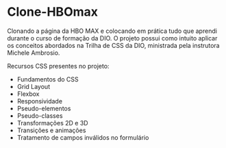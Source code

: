 # Clone-HBOmax
Clonando a página da HBO MAX e colocando em prática tudo que aprendi durante o curso de formação da DIO.
O projeto possui como intuito aplicar os conceitos abordados na Trilha de CSS da DIO, ministrada pela instrutora Michele Ambrosio.

Recursos CSS presentes no projeto:

- Fundamentos do CSS
- Grid Layout
- Flexbox
- Responsividade
- Pseudo-elementos
- Pseudo-classes
- Transformações 2D e 3D
- Transições e animações
- Tratamento de campos inválidos no formulário
